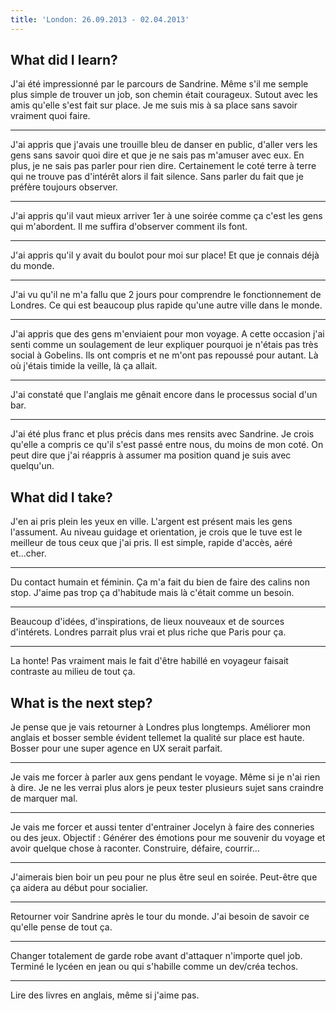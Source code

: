 ```yaml
---
title: 'London: 26.09.2013 - 02.04.2013'
---
```


## What did I learn?

J'ai été impressionné par le parcours de Sandrine. Même s'il me semple plus simple de trouver un job, son chemin était courageux. Sutout avec les amis qu'elle s'est fait sur place. Je me suis mis à sa place sans savoir vraiment quoi faire.

---

J'ai appris que j'avais une trouille bleu de danser en public, d'aller vers les gens sans savoir quoi dire et que je ne sais pas m'amuser avec eux. En plus, je ne sais pas parler pour rien dire. Certainement le coté terre à terre qui ne trouve pas d'intérêt alors il fait silence. Sans parler du fait que je préfère toujours observer.

---

J'ai appris qu'il vaut mieux arriver 1er à une soirée comme ça c'est les gens qui m'abordent. Il me suffira d'observer comment ils font.

---

J'ai appris qu'il y avait du boulot pour moi sur place! Et que je connais déjà du monde.

---

J'ai vu qu'il ne m'a fallu que 2 jours pour comprendre le fonctionnement de Londres. Ce qui est beaucoup plus rapide qu'une autre ville dans le monde.

---

J'ai appris que des gens m'enviaient pour mon voyage. A cette occasion j'ai senti comme un soulagement de leur expliquer pourquoi je n'étais pas très social à Gobelins. Ils ont compris et ne m'ont pas repoussé pour autant. Là où j'étais timide la veille, là ça allait.

---

J'ai constaté que l'anglais me gênait encore dans le processus social d'un bar.

---

J'ai été plus franc et plus précis dans mes rensits avec Sandrine. Je crois qu'elle a compris ce qu'il s'est passé entre nous, du moins de mon coté. On peut dire que j'ai réappris à assumer ma position quand je suis avec quelqu'un.

## What did I take?

J'en ai pris plein les yeux en ville. L'argent est présent mais les gens l'assument. Au niveau guidage et orientation, je crois que le tuve est le meilleur de tous ceux que j'ai pris. Il est simple, rapide d'accès, aéré et...cher.

---


Du contact humain et féminin. Ça m'a fait du bien de faire des calins non stop. J'aime pas trop ça d'habitude mais là c'était comme un besoin.

---

Beaucoup d'idées, d'inspirations, de lieux nouveaux et de sources d'intérets. Londres parrait plus vrai et plus riche que Paris pour ça.

---

La honte! Pas vraiment mais le fait d'être habillé en voyageur faisait contraste au milieu de tout ça.

## What is the next step?

Je pense que je vais retourner à Londres plus longtemps. Améliorer mon anglais et bosser semble évident tellemet la qualité sur place est haute. Bosser pour une super agence en UX serait parfait.

---

Je vais me forcer à parler aux gens pendant le voyage. Même si je n'ai rien à dire. Je ne les verrai plus alors je peux tester plusieurs sujet sans craindre de marquer mal.

---

Je vais me forcer et aussi tenter d'entrainer Jocelyn à faire des conneries ou des jeux. Objectif : Générer des émotions pour me souvenir du voyage et avoir quelque chose à raconter. Construire, défaire, courrir...

---

J'aimerais bien boir un peu pour ne plus être seul en soirée. Peut-être que ça aidera au début pour socialier.

---

Retourner voir Sandrine après le tour du monde. J'ai besoin de savoir ce qu'elle pense de tout ça.

---

Changer totalement de garde robe avant d'attaquer n'importe quel job. Terminé le lycéen en jean ou qui s'habille comme un dev/créa techos.

---

Lire des livres en anglais, même si j'aime pas.